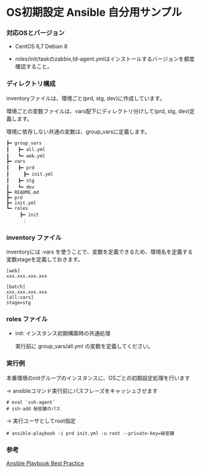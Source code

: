 # OS初期設定 Ansible 自分用サンプル

### 対応OSとバージョン

- CentOS 6,7 Debian 8

- roles/init/taskのzabbix,td-agent.ymlはインストールするバージョンを都度確認すること。

### ディレクトリ構成

inventoryファイルは、環境ごと(prd, stg, dev)に作成しています。

環境ごとの変数ファイルは、vars配下にディレクトリ分けして(prd, stg, dev)定義します。

環境に依存しない共通の変数は、group_varsに定義します。

    ┣━ group_vars
    ┃　　┣━ all.yml
    ┃　　┗━ web.yml
    ┣━ vars
    ┃　　┣━ prd
    ┃  　　┣━ init.yml
    ┃　　┣━ stg
    ┃　　┗━ dev
    ┣━ README.md
    ┣━ prd
    ┣━ init.yml
    ┗━ roles
    　　　┣━ init
    　　　 ：


### inventory ファイル

inventoryには :vars を使うことで、変数を定義できるため、環境名を定義する変数stageを定義しておきます。

    [web]
    xxx.xxx.xxx.xxx

    [batch]
    xxx.xxx.xxx.xxx
    [all:vars]
    stage=stg


### roles ファイル

- init: インスタンス初期構築時の共通処理

    実行前に group_vars/all.yml の変数を定義してください。

### 実行例

本番環境のinitグループのインスタンスに、OSごとの初期設定処理を行います

→ ansibleコマンド実行前にパスフレーズをキャッシュさせます

    # eval `ssh-agent`
    # ssh-add 秘密鍵のパス

→ 実行ユーザとしてroot指定

    # ansible-playbook -i prd init.yml -u root --private-key=秘密鍵

### 参考

[Ansible Playbook Best Practice](http://docs.ansible.com/ansible/playbooks_best_practices.html)
